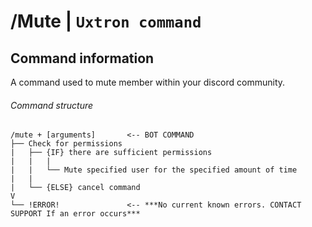 # /Mute | `Uxtron command`

## Command information
A command used to mute member within your discord community.

###### Command structure
```
/mute + [arguments]       <-- BOT COMMAND
├── Check for permissions
|   ├── {IF} there are sufficient permissions
|   |   |
|   |   └── Mute specified user for the specified amount of time
|   |   
|   └── {ELSE} cancel command
V   
└── !ERROR!               <-- ***No current known errors. CONTACT SUPPORT If an error occurs***
```
